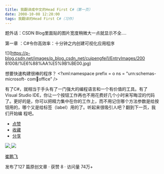 ```yaml
---
title: 我翻译成中文的Head First C#（第一页）
date: 2008-10-08 12:28:00
tags: 我翻译的Head First C#（习作）
---
```

题外话：CSDN Blog里面贴的图片宽度稍微大一点就显示不全....

第一章  ：C#令你高效率：十分钟之内创建可视化应用程序

![](https://p-blog.csdn.net/images/p_blog_csdn_net/cuipengfei1/EntryImages/200
81008/%E6%88%AA%E5%9B%BE00.jpg)

想要快速构建很棒的程序？  <?xml:namespace prefix = o ns = "urn:schemas-microsoft-
com:office:office" />

有了C#，就相当于手头有了一门强大的编程语言和一个有价值的工具。有了Visual Studio IDE，你让一个按钮工作再也不用花费好几个小时来写晦涩的代码
了。更好的是，你可以把精力集中在你的工作上，而不用记住哪个方法参数是给按钮用的，哪个又是给标签（label）用的了。听起来很吸引人吧？翻到下一页，我们开始编
程吧。

  * [ 点赞  ](javascript:;)
  * [ 收藏  ](javascript:;)
  * [ 分享 ](javascript:;)

[ ![](https://profile.csdnimg.cn/5/2/5/3_cuipengfei1)
![](https://g.csdnimg.cn/static/user-reg-year/1x/11.png)
](https://blog.csdn.net/cuipengfei1)

[ 崔鹏飞 ](https://blog.csdn.net/cuipengfei1)

发布了127 篇原创文章  ·  获赞 8  ·  访问量 74万+

